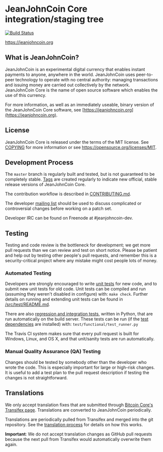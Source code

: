 JeanJohnCoin Core integration/staging tree
=====================================

[![Build Status](https://travis-ci.org/jeanjohncoin-project/jeanjohncoin.svg?branch=master)](https://travis-ci.org/jeanjohncoin-project/jeanjohncoin)

https://jeanjohncoin.org

What is JeanJohnCoin?
----------------

JeanJohnCoin is an experimental digital currency that enables instant payments to
anyone, anywhere in the world. JeanJohnCoin uses peer-to-peer technology to operate
with no central authority: managing transactions and issuing money are carried
out collectively by the network. JeanJohnCoin Core is the name of open source
software which enables the use of this currency.

For more information, as well as an immediately useable, binary version of
the JeanJohnCoin Core software, see [https://jeanjohncoin.org](https://jeanjohncoin.org).

License
-------

JeanJohnCoin Core is released under the terms of the MIT license. See [COPYING](COPYING) for more
information or see https://opensource.org/licenses/MIT.

Development Process
-------------------

The `master` branch is regularly built and tested, but is not guaranteed to be
completely stable. [Tags](https://github.com/jeanjohncoin-project/jeanjohncoin/tags) are created
regularly to indicate new official, stable release versions of JeanJohnCoin Core.

The contribution workflow is described in [CONTRIBUTING.md](CONTRIBUTING.md).

The developer [mailing list](https://groups.google.com/forum/#!forum/jeanjohncoin-dev)
should be used to discuss complicated or controversial changes before working
on a patch set.

Developer IRC can be found on Freenode at #jeanjohncoin-dev.

Testing
-------

Testing and code review is the bottleneck for development; we get more pull
requests than we can review and test on short notice. Please be patient and help out by testing
other people's pull requests, and remember this is a security-critical project where any mistake might cost people
lots of money.

### Automated Testing

Developers are strongly encouraged to write [unit tests](src/test/README.md) for new code, and to
submit new unit tests for old code. Unit tests can be compiled and run
(assuming they weren't disabled in configure) with: `make check`. Further details on running
and extending unit tests can be found in [/src/test/README.md](/src/test/README.md).

There are also [regression and integration tests](/test), written
in Python, that are run automatically on the build server.
These tests can be run (if the [test dependencies](/test) are installed) with: `test/functional/test_runner.py`

The Travis CI system makes sure that every pull request is built for Windows, Linux, and OS X, and that unit/sanity tests are run automatically.

### Manual Quality Assurance (QA) Testing

Changes should be tested by somebody other than the developer who wrote the
code. This is especially important for large or high-risk changes. It is useful
to add a test plan to the pull request description if testing the changes is
not straightforward.

Translations
------------

We only accept translation fixes that are submitted through [Bitcoin Core's Transifex page](https://www.transifex.com/projects/p/bitcoin/).
Translations are converted to JeanJohnCoin periodically.

Translations are periodically pulled from Transifex and merged into the git repository. See the
[translation process](doc/translation_process.md) for details on how this works.

**Important**: We do not accept translation changes as GitHub pull requests because the next
pull from Transifex would automatically overwrite them again.
